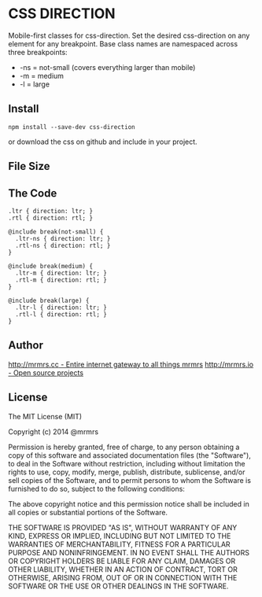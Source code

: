 # CSS DIRECTION

  Mobile-first classes for css-direction.
  Set the desired css-direction on any element for any breakpoint.
  Base class names are namespaced across three breakpoints:

*  -ns = not-small (covers everything larger than mobile)
*  -m  = medium
*  -l  = large

## Install
```
npm install --save-dev css-direction
```
or download the css on github and include in your project.

## File Size


## The Code
```
.ltr { direction: ltr; }
.rtl { direction: rtl; }

@include break(not-small) {
  .ltr-ns { direction: ltr; }
  .rtl-ns { direction: rtl; }
}

@include break(medium) {
  .ltr-m { direction: ltr; }
  .rtl-m { direction: rtl; }
}

@include break(large) {
  .ltr-l { direction: ltr; }
  .rtl-l { direction: rtl; }
}

```

## Author

[http://mrmrs.cc - Entire internet gateway to all things mrmrs](http://mrmrs.cc)
[http://mrmrs.io - Open source projects](http://mrmrs.io)

## License

The MIT License (MIT)

Copyright (c) 2014 @mrmrs

Permission is hereby granted, free of charge, to any person obtaining a copy
of this software and associated documentation files (the "Software"), to deal
in the Software without restriction, including without limitation the rights
to use, copy, modify, merge, publish, distribute, sublicense, and/or sell
copies of the Software, and to permit persons to whom the Software is
furnished to do so, subject to the following conditions:

The above copyright notice and this permission notice shall be included in
all copies or substantial portions of the Software.

THE SOFTWARE IS PROVIDED "AS IS", WITHOUT WARRANTY OF ANY KIND, EXPRESS OR
IMPLIED, INCLUDING BUT NOT LIMITED TO THE WARRANTIES OF MERCHANTABILITY,
FITNESS FOR A PARTICULAR PURPOSE AND NONINFRINGEMENT. IN NO EVENT SHALL THE
AUTHORS OR COPYRIGHT HOLDERS BE LIABLE FOR ANY CLAIM, DAMAGES OR OTHER
LIABILITY, WHETHER IN AN ACTION OF CONTRACT, TORT OR OTHERWISE, ARISING FROM,
OUT OF OR IN CONNECTION WITH THE SOFTWARE OR THE USE OR OTHER DEALINGS IN
THE SOFTWARE.

